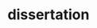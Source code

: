 ---
layout: page
permalink: /dissertation/
title: dissertation
description: My PhD thesis on machine learning and neuroscience
redirect: https://aribenjamin.github.io/machine-learning-for-neuroscience.github.io/intro.html
nav: true
---